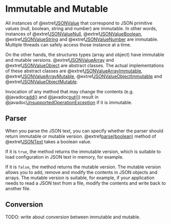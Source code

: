 # Immutable and Mutable

All instances of @extref[JSONValue](javadoc:value/JSONValue.html) that correspond
to JSON primitive values (null, boolean, string and number) are immutable. In other
words, instances of @extref[JSONValueNull](javadoc:value/JSONValueNull.html),
@extref[JSONValueBoolean](javadoc:value/JSONValueBoolean.html),
@extref[JSONValueString](javadoc:value/JSONValueString.html) and
@extref[JSONValueNumber](javadoc:value/JSONValueNumber.html) are immutable. Multiple
threads can safely access those instance at a time.

On the other hands, the structures types (array and object) have immutable and
mutable versions. @extref[JSONValueArray](javadoc:value/JSONValueArray.html) and 
@extref[JSONValueObject](javadoc:value/JSONValueObject.html) are abstract classes.
The actual implementations of these abstract classes are
@extref[JSONValueArrayImmutable](javadoc:value/JSONValueArrayImmutable.html),
@extref[JSONValueArrayMutable](javadoc:value/JSONValueArrayMutable.html),
@extref[JSONValueObjectImmutable](javadoc:value/JSONValueObjectImmutable.html) and
@extref[JSONValueObjectMutable](javadoc:value/JSONValueObjectMutable.html).

Invocation of any method that may change the contents (e.g.
@javadoc[add()](java.util.List#add(E)) and @javadoc[put()](java.util.Map#put(K,V)))
result in @javadoc[UnsupportedOperationException](java.lang.UnsupportedOperationException)
if it is immutable.

## Parser

When you parse the JSON text, you can specify whether the parser should return
immutable or mutable version. @extref[parse(boolean)](javadoc:JSONText.html#parse(boolean))
method of @extref[JSONText](javadoc:JSONText.html) takes a boolean value.

If it is `true`, the method returns the immutable version, which is suitable to
load configuration in JSON text in memory, for example.

If it is `false`, the method returns the mutable version. The mutable version
allows you to add, remove and modify the contents in JSON objects and arrays.
The mutable version is suitable, for example, if your application needs to read
a JSON text from a file, modify the contents and write back to another file.

## Conversion

TODO: write about conversion between immutable and mutable.
